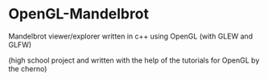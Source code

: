 # OpenGL-Mandelbrot
Mandelbrot viewer/explorer written in c++ using OpenGL (with GLEW and GLFW)

(high school project and written with the help of the tutorials for OpenGL by the cherno)
